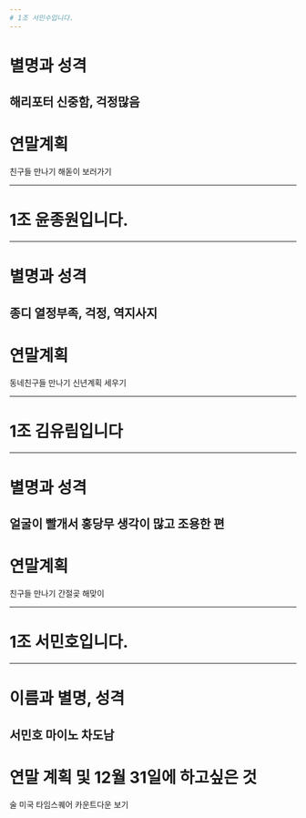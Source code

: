 ```yaml
---
# 1조 서민수입니다.
---
```

# 별명과 성격
해리포터
신중함, 걱정많음
---
# 연말계획
친구들 만나기
해돋이 보러가기

---
# 1조 윤종원입니다.
---
# 별명과 성격
종디 
열정부족, 걱정, 역지사지
---
# 연말계획
동네친구들 만나기
신년계획 세우기

---
# 1조 김유림입니다
---
# 별명과 성격
얼굴이 빨개서 홍당무
생각이 많고 조용한 편
---
# 연말계획
친구들 만나기
간절곶 해맞이

---
# 1조 서민호입니다.
---
# 이름과 별명, 성격
서민호
마이노
차도남
---
# 연말 계획 및 12월 31일에 하고싶은 것
술
미국 타임스퀘어 카운트다운 보기
